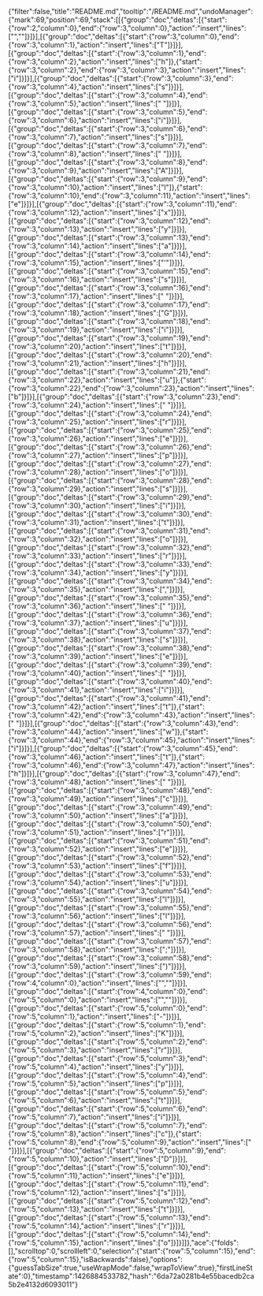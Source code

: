 {"filter":false,"title":"README.md","tooltip":"/README.md","undoManager":{"mark":69,"position":69,"stack":[[{"group":"doc","deltas":[{"start":{"row":2,"column":0},"end":{"row":3,"column":0},"action":"insert","lines":["",""]}]}],[{"group":"doc","deltas":[{"start":{"row":3,"column":0},"end":{"row":3,"column":1},"action":"insert","lines":["T"]}]}],[{"group":"doc","deltas":[{"start":{"row":3,"column":1},"end":{"row":3,"column":2},"action":"insert","lines":["h"]},{"start":{"row":3,"column":2},"end":{"row":3,"column":3},"action":"insert","lines":["i"]}]}],[{"group":"doc","deltas":[{"start":{"row":3,"column":3},"end":{"row":3,"column":4},"action":"insert","lines":["s"]}]}],[{"group":"doc","deltas":[{"start":{"row":3,"column":4},"end":{"row":3,"column":5},"action":"insert","lines":[" "]}]}],[{"group":"doc","deltas":[{"start":{"row":3,"column":5},"end":{"row":3,"column":6},"action":"insert","lines":["i"]}]}],[{"group":"doc","deltas":[{"start":{"row":3,"column":6},"end":{"row":3,"column":7},"action":"insert","lines":["s"]}]}],[{"group":"doc","deltas":[{"start":{"row":3,"column":7},"end":{"row":3,"column":8},"action":"insert","lines":[" "]}]}],[{"group":"doc","deltas":[{"start":{"row":3,"column":8},"end":{"row":3,"column":9},"action":"insert","lines":["A"]}]}],[{"group":"doc","deltas":[{"start":{"row":3,"column":9},"end":{"row":3,"column":10},"action":"insert","lines":["l"]},{"start":{"row":3,"column":10},"end":{"row":3,"column":11},"action":"insert","lines":["e"]}]}],[{"group":"doc","deltas":[{"start":{"row":3,"column":11},"end":{"row":3,"column":12},"action":"insert","lines":["x"]}]}],[{"group":"doc","deltas":[{"start":{"row":3,"column":12},"end":{"row":3,"column":13},"action":"insert","lines":["y"]}]}],[{"group":"doc","deltas":[{"start":{"row":3,"column":13},"end":{"row":3,"column":14},"action":"insert","lines":["a"]}]}],[{"group":"doc","deltas":[{"start":{"row":3,"column":14},"end":{"row":3,"column":15},"action":"insert","lines":["'"]}]}],[{"group":"doc","deltas":[{"start":{"row":3,"column":15},"end":{"row":3,"column":16},"action":"insert","lines":["s"]}]}],[{"group":"doc","deltas":[{"start":{"row":3,"column":16},"end":{"row":3,"column":17},"action":"insert","lines":[" "]}]}],[{"group":"doc","deltas":[{"start":{"row":3,"column":17},"end":{"row":3,"column":18},"action":"insert","lines":["G"]}]}],[{"group":"doc","deltas":[{"start":{"row":3,"column":18},"end":{"row":3,"column":19},"action":"insert","lines":["i"]}]}],[{"group":"doc","deltas":[{"start":{"row":3,"column":19},"end":{"row":3,"column":20},"action":"insert","lines":["t"]}]}],[{"group":"doc","deltas":[{"start":{"row":3,"column":20},"end":{"row":3,"column":21},"action":"insert","lines":["h"]}]}],[{"group":"doc","deltas":[{"start":{"row":3,"column":21},"end":{"row":3,"column":22},"action":"insert","lines":["u"]},{"start":{"row":3,"column":22},"end":{"row":3,"column":23},"action":"insert","lines":["b"]}]}],[{"group":"doc","deltas":[{"start":{"row":3,"column":23},"end":{"row":3,"column":24},"action":"insert","lines":[" "]}]}],[{"group":"doc","deltas":[{"start":{"row":3,"column":24},"end":{"row":3,"column":25},"action":"insert","lines":["r"]}]}],[{"group":"doc","deltas":[{"start":{"row":3,"column":25},"end":{"row":3,"column":26},"action":"insert","lines":["e"]}]}],[{"group":"doc","deltas":[{"start":{"row":3,"column":26},"end":{"row":3,"column":27},"action":"insert","lines":["p"]}]}],[{"group":"doc","deltas":[{"start":{"row":3,"column":27},"end":{"row":3,"column":28},"action":"insert","lines":["o"]}]}],[{"group":"doc","deltas":[{"start":{"row":3,"column":28},"end":{"row":3,"column":29},"action":"insert","lines":["s"]}]}],[{"group":"doc","deltas":[{"start":{"row":3,"column":29},"end":{"row":3,"column":30},"action":"insert","lines":["i"]}]}],[{"group":"doc","deltas":[{"start":{"row":3,"column":30},"end":{"row":3,"column":31},"action":"insert","lines":["t"]}]}],[{"group":"doc","deltas":[{"start":{"row":3,"column":31},"end":{"row":3,"column":32},"action":"insert","lines":["o"]}]}],[{"group":"doc","deltas":[{"start":{"row":3,"column":32},"end":{"row":3,"column":33},"action":"insert","lines":["r"]}]}],[{"group":"doc","deltas":[{"start":{"row":3,"column":33},"end":{"row":3,"column":34},"action":"insert","lines":["y"]}]}],[{"group":"doc","deltas":[{"start":{"row":3,"column":34},"end":{"row":3,"column":35},"action":"insert","lines":[","]}]}],[{"group":"doc","deltas":[{"start":{"row":3,"column":35},"end":{"row":3,"column":36},"action":"insert","lines":[" "]}]}],[{"group":"doc","deltas":[{"start":{"row":3,"column":36},"end":{"row":3,"column":37},"action":"insert","lines":["u"]}]}],[{"group":"doc","deltas":[{"start":{"row":3,"column":37},"end":{"row":3,"column":38},"action":"insert","lines":["s"]}]}],[{"group":"doc","deltas":[{"start":{"row":3,"column":38},"end":{"row":3,"column":39},"action":"insert","lines":["e"]}]}],[{"group":"doc","deltas":[{"start":{"row":3,"column":39},"end":{"row":3,"column":40},"action":"insert","lines":[" "]}]}],[{"group":"doc","deltas":[{"start":{"row":3,"column":40},"end":{"row":3,"column":41},"action":"insert","lines":["i"]}]}],[{"group":"doc","deltas":[{"start":{"row":3,"column":41},"end":{"row":3,"column":42},"action":"insert","lines":["t"]},{"start":{"row":3,"column":42},"end":{"row":3,"column":43},"action":"insert","lines":[" "]}]}],[{"group":"doc","deltas":[{"start":{"row":3,"column":43},"end":{"row":3,"column":44},"action":"insert","lines":["w"]},{"start":{"row":3,"column":44},"end":{"row":3,"column":45},"action":"insert","lines":["i"]}]}],[{"group":"doc","deltas":[{"start":{"row":3,"column":45},"end":{"row":3,"column":46},"action":"insert","lines":["t"]},{"start":{"row":3,"column":46},"end":{"row":3,"column":47},"action":"insert","lines":["h"]}]}],[{"group":"doc","deltas":[{"start":{"row":3,"column":47},"end":{"row":3,"column":48},"action":"insert","lines":[" "]}]}],[{"group":"doc","deltas":[{"start":{"row":3,"column":48},"end":{"row":3,"column":49},"action":"insert","lines":["c"]}]}],[{"group":"doc","deltas":[{"start":{"row":3,"column":49},"end":{"row":3,"column":50},"action":"insert","lines":["a"]}]}],[{"group":"doc","deltas":[{"start":{"row":3,"column":50},"end":{"row":3,"column":51},"action":"insert","lines":["r"]}]}],[{"group":"doc","deltas":[{"start":{"row":3,"column":51},"end":{"row":3,"column":52},"action":"insert","lines":["e"]}]}],[{"group":"doc","deltas":[{"start":{"row":3,"column":52},"end":{"row":3,"column":53},"action":"insert","lines":["f"]}]}],[{"group":"doc","deltas":[{"start":{"row":3,"column":53},"end":{"row":3,"column":54},"action":"insert","lines":["u"]}]}],[{"group":"doc","deltas":[{"start":{"row":3,"column":54},"end":{"row":3,"column":55},"action":"insert","lines":["l"]}]}],[{"group":"doc","deltas":[{"start":{"row":3,"column":55},"end":{"row":3,"column":56},"action":"insert","lines":["l"]}]}],[{"group":"doc","deltas":[{"start":{"row":3,"column":56},"end":{"row":3,"column":57},"action":"insert","lines":[" "]}]}],[{"group":"doc","deltas":[{"start":{"row":3,"column":57},"end":{"row":3,"column":58},"action":"insert","lines":[";"]}]}],[{"group":"doc","deltas":[{"start":{"row":3,"column":58},"end":{"row":3,"column":59},"action":"insert","lines":[")"]}]}],[{"group":"doc","deltas":[{"start":{"row":3,"column":59},"end":{"row":4,"column":0},"action":"insert","lines":["",""]}]}],[{"group":"doc","deltas":[{"start":{"row":4,"column":0},"end":{"row":5,"column":0},"action":"insert","lines":["",""]}]}],[{"group":"doc","deltas":[{"start":{"row":5,"column":0},"end":{"row":5,"column":1},"action":"insert","lines":["-"]}]}],[{"group":"doc","deltas":[{"start":{"row":5,"column":1},"end":{"row":5,"column":2},"action":"insert","lines":["K"]}]}],[{"group":"doc","deltas":[{"start":{"row":5,"column":2},"end":{"row":5,"column":3},"action":"insert","lines":["r"]}]}],[{"group":"doc","deltas":[{"start":{"row":5,"column":3},"end":{"row":5,"column":4},"action":"insert","lines":["y"]}]}],[{"group":"doc","deltas":[{"start":{"row":5,"column":4},"end":{"row":5,"column":5},"action":"insert","lines":["p"]}]}],[{"group":"doc","deltas":[{"start":{"row":5,"column":5},"end":{"row":5,"column":6},"action":"insert","lines":["t"]}]}],[{"group":"doc","deltas":[{"start":{"row":5,"column":6},"end":{"row":5,"column":7},"action":"insert","lines":["i"]}]}],[{"group":"doc","deltas":[{"start":{"row":5,"column":7},"end":{"row":5,"column":8},"action":"insert","lines":["c"]},{"start":{"row":5,"column":8},"end":{"row":5,"column":9},"action":"insert","lines":[" "]}]}],[{"group":"doc","deltas":[{"start":{"row":5,"column":9},"end":{"row":5,"column":10},"action":"insert","lines":["D"]}]}],[{"group":"doc","deltas":[{"start":{"row":5,"column":10},"end":{"row":5,"column":11},"action":"insert","lines":["e"]}]}],[{"group":"doc","deltas":[{"start":{"row":5,"column":11},"end":{"row":5,"column":12},"action":"insert","lines":["s"]}]}],[{"group":"doc","deltas":[{"start":{"row":5,"column":12},"end":{"row":5,"column":13},"action":"insert","lines":["t"]}]}],[{"group":"doc","deltas":[{"start":{"row":5,"column":13},"end":{"row":5,"column":14},"action":"insert","lines":["r"]}]}],[{"group":"doc","deltas":[{"start":{"row":5,"column":14},"end":{"row":5,"column":15},"action":"insert","lines":["o"]}]}]]},"ace":{"folds":[],"scrolltop":0,"scrollleft":0,"selection":{"start":{"row":5,"column":15},"end":{"row":5,"column":15},"isBackwards":false},"options":{"guessTabSize":true,"useWrapMode":false,"wrapToView":true},"firstLineState":0},"timestamp":1426884533782,"hash":"6da72a0281b4e55bacedb2ca5b2e4132d6093011"}